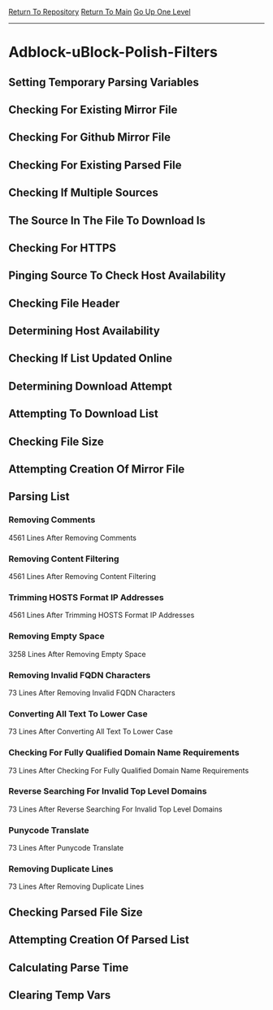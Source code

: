 [Return To Repository](https://github.com/bast69/piholeparser/)
[Return To Main](https://github.com/bast69/piholeparser/blob/master/RecentRunLogs/Mainlog.md)
[Go Up One Level](https://github.com/bast69/piholeparser/blob/master/RecentRunLogs/TopLevelScripts/30-Processing-External-Blacklists.md)
____________________________________
# Adblock-uBlock-Polish-Filters
## Setting Temporary Parsing Variables
## Checking For Existing Mirror File
## Checking For Github Mirror File
## Checking For Existing Parsed File
## Checking If Multiple Sources
## The Source In The File To Download Is
## Checking For HTTPS
## Pinging Source To Check Host Availability
## Checking File Header
## Determining Host Availability
## Checking If List Updated Online
## Determining Download Attempt
## Attempting To Download List
## Checking File Size
## Attempting Creation Of Mirror File
## Parsing List
### Removing Comments
4561 Lines After Removing Comments
### Removing Content Filtering
4561 Lines After Removing Content Filtering
### Trimming HOSTS Format IP Addresses
4561 Lines After Trimming HOSTS Format IP Addresses
### Removing Empty Space
3258 Lines After Removing Empty Space
### Removing Invalid FQDN Characters
73 Lines After Removing Invalid FQDN Characters
### Converting All Text To Lower Case
73 Lines After Converting All Text To Lower Case
### Checking For Fully Qualified Domain Name Requirements
73 Lines After Checking For Fully Qualified Domain Name Requirements
### Reverse Searching For Invalid Top Level Domains
73 Lines After Reverse Searching For Invalid Top Level Domains
### Punycode Translate
73 Lines After Punycode Translate
### Removing Duplicate Lines
73 Lines After Removing Duplicate Lines
## Checking Parsed File Size
## Attempting Creation Of Parsed List
## Calculating Parse Time
## Clearing Temp Vars
